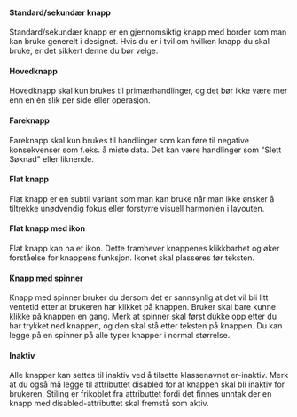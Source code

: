#### Standard/sekundær knapp
Standard/sekundær knapp er en gjennomsiktig knapp med border som man kan bruke generelt i designet. Hvis du er i tvil om hvilken knapp du skal bruke, er det sikkert denne du bør velge.

#### Hovedknapp
Hovedknapp skal kun brukes til primærhandlinger, og det bør ikke være mer enn en én slik per side eller operasjon.

#### Fareknapp
Fareknapp skal kun brukes til handlinger som kan føre til negative konsekvenser som f.eks. å miste data. Det kan være handlinger som "Slett Søknad" eller liknende.

#### Flat knapp
Flat knapp er en subtil variant som man kan bruke når man ikke ønsker å tiltrekke unødvendig fokus eller forstyrre visuell harmonien i layouten. 

#### Flat knapp med ikon
Flat knapp kan ha et ikon. Dette framhever knappenes klikkbarhet og øker forståelse for knappens funksjon. Ikonet skal plasseres før teksten.

#### Knapp med spinner
Knapp med spinner bruker du dersom det er sannsynlig at det vil bli litt ventetid etter at brukeren har klikket på knappen. Bruker skal bare kunne klikke på knappen en gang. Merk at spinner skal først dukke opp etter du har trykket ned knappen, og den skal stå etter teksten på knappen. Du kan legge på en spinner på alle typer knapper i normal størrelse.

#### Inaktiv
Alle knapper kan settes til inaktiv ved å tilsette klassenavnet er-inaktiv. Merk at du også må legge til attributtet disabled for at knappen skal bli inaktiv for brukeren. Stiling er frikoblet fra attributtet fordi det finnes unntak der en knapp med disabled-attributtet skal fremstå som aktiv.
